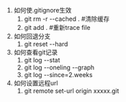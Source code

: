 1. 如何使.gitignore生效
   1. git rm -r --cached .       #清除缓存  
   2. git add .                         #重新trace file  
2. 如何回退分支
   1. git reset --hard 
3. 如何查看git记录
   1. git log --stat
   2. git log --oneling --graph 
   3. git log --since=2.weeks
4. 如何设置远程url
   1. git remote set-url origin xxxxx.git